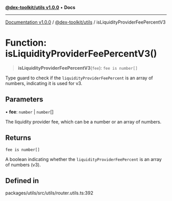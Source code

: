 [**@dex-toolkit/utils v1.0.0**](../README.md) • **Docs**

***

[Documentation v1.0.0](../../../packages.md) / [@dex-toolkit/utils](../README.md) / isLiquidityProviderFeePercentV3

# Function: isLiquidityProviderFeePercentV3()

> **isLiquidityProviderFeePercentV3**(`fee`): `fee is number[]`

Type guard to check if the `liquidityProviderFeePercent` is an array of numbers, indicating it is used for v3.

## Parameters

• **fee**: `number` \| `number`[]

The liquidity provider fee, which can be a number or an array of numbers.

## Returns

`fee is number[]`

A boolean indicating whether the `liquidityProviderFeePercent` is an array of numbers (v3).

## Defined in

packages/utils/src/utils/router.utils.ts:392
